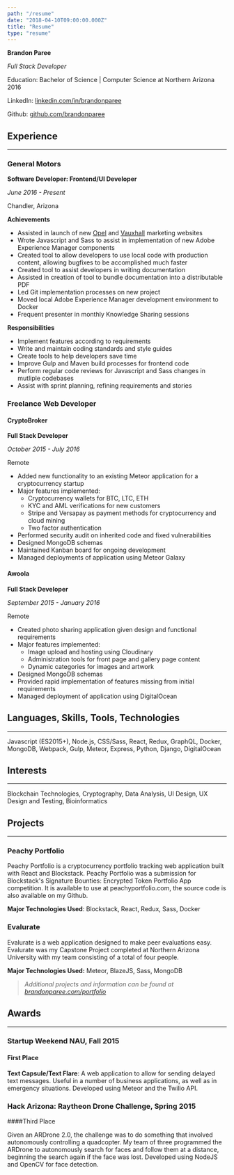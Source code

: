 ```yaml
---
path: "/resume"
date: "2018-04-10T09:00:00.000Z"
title: "Resume"
type: "resume"
---
```


**Brandon Paree** 

*Full Stack Developer*

Education: Bachelor of Science | Computer Science at Northern Arizona 2016

LinkedIn: [linkedin.com/in/brandonparee](https://linkedin.com/in/brandonparee)

Github: [github.com/brandonparee](https://github.com/brandonparee)

## Experience
-----

### General Motors

**Software Developer: Frontend/UI Developer**

*June 2016 - Present*

Chandler, Arizona

**Achievements**

* Assisted in launch of new [Opel](http://opel.ie) and [Vauxhall](https://vauxhall.co.uk) marketing websites
* Wrote Javascript and Sass to assist in implementation of new Adobe Experience Manager components
* Created tool to allow developers to use local code with production content, allowing bugfixes to be accomplished much faster
* Created tool to assist developers in writing documentation
* Assisted in creation of tool to bundle documentation into a distributable PDF
* Led Git implementation processes on new project
* Moved local Adobe Experience Manager development environment to Docker
* Frequent presenter in monthly Knowledge Sharing sessions

**Responsibilities**

* Implement features according to requirements
* Write and maintain coding standards and style guides
* Create tools to help developers save time
* Improve Gulp and Maven build processes for frontend code
* Perform regular code reviews for Javascript and Sass changes in mutliple codebases
* Assist with sprint planning, refining requirements and stories


### Freelance Web Developer

#### CryptoBroker

**Full Stack Developer**

*October 2015 - July 2016*

Remote

* Added new functionality to an existing Meteor application for a cryptocurrency startup
* Major features implemented:
    * Cryptocurrency wallets for BTC, LTC, ETH
    * KYC and AML verifications for new customers
    * Stripe and Versapay as payment methods for cryptocurrency and cloud mining
    * Two factor authentication
* Performed security audit on inherited code and fixed vulnerabilities
* Designed MongoDB schemas
* Maintained Kanban board for ongoing development
* Managed deployments of application using Meteor Galaxy

#### Awoola

**Full Stack Developer**

*September 2015 - January 2016*

Remote

* Created photo sharing application given design and functional requirements
* Major features implemented:
    * Image upload and hosting using Cloudinary
    * Administration tools for front page and gallery page content
    * Dynamic categories for images and artwork
* Designed MongoDB schemas
* Provided rapid implementation of features missing from initial requirements
* Managed deployment of application using DigitalOcean

## Languages, Skills, Tools, Technologies
-----

Javascript (ES2015+), Node.js, CSS/Sass, React, Redux, GraphQL, Docker, MongoDB, Webpack, Gulp, Meteor, Express, Python, Django, DigitalOcean

## Interests
-----

Blockchain Technologies, Cryptography, Data Analysis, UI Design, UX Design and Testing, Bioinformatics

## Projects
-----

### Peachy Portfolio

Peachy Portfolio is a cryptocurrency portfolio tracking web application built with React and Blockstack. Peachy Portfolio was a submission for Blockstack's Signature Bounties: Encrypted Token Portfolio App competition. It is available to use at peachyportfolio.com, the source code is also available on my Github.

**Major Technologies Used**: Blockstack, React, Redux, Sass, Docker
### Evalurate

Evalurate is a web application designed to make peer evaluations easy. Evalurate was my Capstone Project completed at Northern Arizona University with my team consisting of a total of four people. 

**Major Technologies Used:** Meteor, BlazeJS, Sass, MongoDB

> *Additional projects and information can be found at [brandonparee.com/portfolio](http://brandonparee.com/portfolio)*

## Awards
-----

### Startup Weekend NAU, Fall 2015

#### First Place

**Text Capsule/Text Flare**: A web application to allow for sending delayed text messages. Useful in a number of business applications, as well as in emergency situations. Developed using Meteor and the Twilio API.

### Hack Arizona: Raytheon Drone Challenge, Spring 2015

####Third Place

Given an ARDrone 2.0, the challenge was to do something that involved autonomously controlling a quadcopter. My team of three programmed the ARDrone to autonomously search for faces and follow them at a distance, beginning the search again if the face was lost. Developed using NodeJS and OpenCV for face detection.